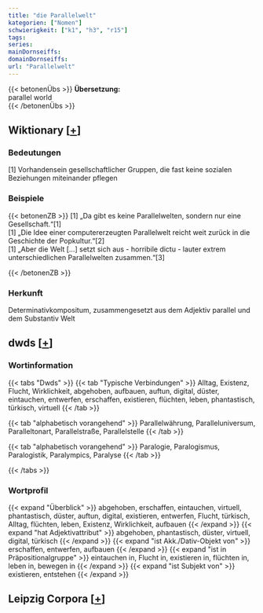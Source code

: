 ```yaml
---
title: "die Parallelwelt"
kategorien: ["Nomen"]
schwierigkeit: ["k1", "h3", "r15"]
tags:
series:
mainDornseiffs:
domainDornseiffs:
url: "Parallelwelt"
---
```


{{< betonenÜbs >}}
**Übersetzung:**  
parallel world  
{{< /betonenÜbs >}}

## Wiktionary [[+](https://de.wiktionary.org/wiki/Parallelwelt)]

### Bedeutungen
[1] Vorhandensein gesellschaftlicher Gruppen, die fast keine sozialen Beziehungen miteinander pflegen  

### Beispiele
{{< betonenZB >}}
[1] „Da gibt es keine Parallelwelten, sondern nur eine Gesellschaft.“[1]  
[1] „Die Idee einer computererzeugten Parallelwelt reicht weit zurück in die Geschichte der Popkultur.“[2]  
[1] „Aber die Welt […] setzt sich aus - horribile dictu - lauter extrem unterschiedlichen Parallelwelten zusammen.“[3]  

{{< /betonenZB >}}
### Herkunft
Determinativkompositum, zusammengesetzt aus dem Adjektiv parallel und dem Substantiv Welt  



## dwds [[+](https://www.dwds.de/wb/Parallelwelt)]

### Wortinformation
{{< tabs "Dwds" >}}
{{< tab "Typische Verbindungen" >}}
Alltag, Existenz, Flucht, Wirklichkeit, abgehoben, aufbauen, auftun, digital, düster, eintauchen, entwerfen, erschaffen, existieren, flüchten, leben, phantastisch, türkisch, virtuell
{{< /tab >}}

{{< tab "alphabetisch vorangehend" >}}
Parallelwährung, Paralleluniversum, Paralleltonart, Parallelstraße, Parallelstelle
{{< /tab >}}

{{< tab "alphabetisch vorangehend" >}}
Paralogie, Paralogismus, Paralogistik, Paralympics, Paralyse
{{< /tab >}}

{{< /tabs >}}

### Wortprofil
{{< expand "Überblick" >}} abgehoben, erschaffen, eintauchen, virtuell, phantastisch, düster, auftun, digital, existieren, entwerfen, Flucht, türkisch, Alltag, flüchten, leben, Existenz, Wirklichkeit, aufbauen {{< /expand >}}
{{< expand "hat Adjektivattribut" >}} abgehoben, phantastisch, düster, virtuell, digital, türkisch {{< /expand >}}
{{< expand "ist Akk./Dativ-Objekt von" >}} erschaffen, entwerfen, aufbauen {{< /expand >}}
{{< expand "ist in Präpositionalgruppe" >}} eintauchen in, Flucht in, existieren in, flüchten in, leben in, bewegen in {{< /expand >}}
{{< expand "ist Subjekt von" >}} existieren, entstehen {{< /expand >}}

## Leipzig Corpora [[+](https://corpora.uni-leipzig.de/en/res?word=Parallelwelt&corpusId=deu_newscrawl-public_2018)]

